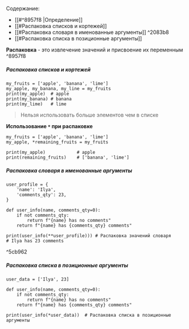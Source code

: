 Содержание:
- [[#^8957f8 |Определение]]
- [[#Распаковка списков и кортежей]]
- [[#Распаковка словаря в именованные аргументы]] ^2083b8
- [[#Распаковка списка в позиционные аргументы]]

**Распаковка** - это извлечение значений и присвоение их переменным ^8957f8
##### Распаковка списков и кортежей
```
my_fruits = ['apple', 'banana', 'lime']
my_apple, my_banana, my_line = my_fruits  
print(my_apple)  # apple
print(my_banana) # banana
print(my_lime)   # lime
```
>Нельзя использовать больше элементов чем в списке

**Использование `*` при распаковке**
```
my_fruits = ['apple', 'banana', 'lime']
my_apple, *remaining_fruits = my_fruits

print(my_apple)            # apple
print(remaining_fruits)    # ['banana', 'lime']
```

##### Распаковка словаря в именованные аргументы
```
user_profile = {
	'name': 'Ilya',
	'comments_qty': 23,
}

def user_info(name, comments_qty=0):
	if not comments_qty:
		return f"{name} has no comments"
	return f"{name} has {comments_qty} comments"

print(user_info(**user_profile))) # Распаковка значений словаря
# Ilya has 23 comments
```

^5cb962

##### Распаковка списка в позиционные аргументы
```
user_data = ['Ilya', 23]

def user_info(name, comments_qty=0):
	if not comments_qty:
		return f"{name} has no comments"
	return f"{name} has {comments_qty} comments"

print(user_info(*user_data))  # Распаковка списка в позиционные аргументы	
```